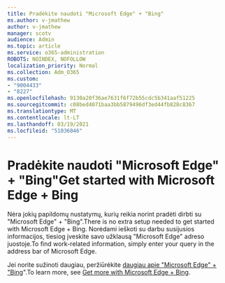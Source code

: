 ```yaml
---
title: Pradėkite naudoti "Microsoft Edge" + "Bing"
ms.author: v-jmathew
author: v-jmathew
manager: scotv
audience: Admin
ms.topic: article
ms.service: o365-administration
ROBOTS: NOINDEX, NOFOLLOW
localization_priority: Normal
ms.collection: Adm_O365
ms.custom:
- "9004433"
- "8227"
ms.openlocfilehash: 9130a20f36ae7631f6f72b55cdc5b341aaf51225
ms.sourcegitcommit: c08bed4071baa3bb5879496df3ed44fb828c8367
ms.translationtype: MT
ms.contentlocale: lt-LT
ms.lasthandoff: 03/19/2021
ms.locfileid: "51036046"
---
```

# <a name="get-started-with-microsoft-edge--bing"></a><span data-ttu-id="c0a5d-102">Pradėkite naudoti "Microsoft Edge" + "Bing"</span><span class="sxs-lookup"><span data-stu-id="c0a5d-102">Get started with Microsoft Edge + Bing</span></span>

<span data-ttu-id="c0a5d-103">Nėra jokių papildomų nustatymų, kurių reikia norint pradėti dirbti su "Microsoft Edge" + "Bing".</span><span class="sxs-lookup"><span data-stu-id="c0a5d-103">There is no extra setup needed to get started with Microsoft Edge + Bing.</span></span> <span data-ttu-id="c0a5d-104">Norėdami ieškoti su darbu susijusios informacijos, tiesiog įveskite savo užklausą "Microsoft Edge" adreso juostoje.</span><span class="sxs-lookup"><span data-stu-id="c0a5d-104">To find work-related information, simply enter your query in the address bar of Microsoft Edge.</span></span>

<span data-ttu-id="c0a5d-105">Jei norite sužinoti daugiau, peržiūrėkite [daugiau apie "Microsoft Edge" + "Bing](https://go.microsoft.com/fwlink/?linkid=2152963)".</span><span class="sxs-lookup"><span data-stu-id="c0a5d-105">To learn more, see [Get more with Microsoft Edge + Bing](https://go.microsoft.com/fwlink/?linkid=2152963).</span></span>
